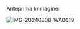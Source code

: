Anteprima Immagine:

![IMG-20240808-WA0019](https://github.com/user-attachments/assets/82e0f570-0b83-477c-a549-dda3b634ffbb)
